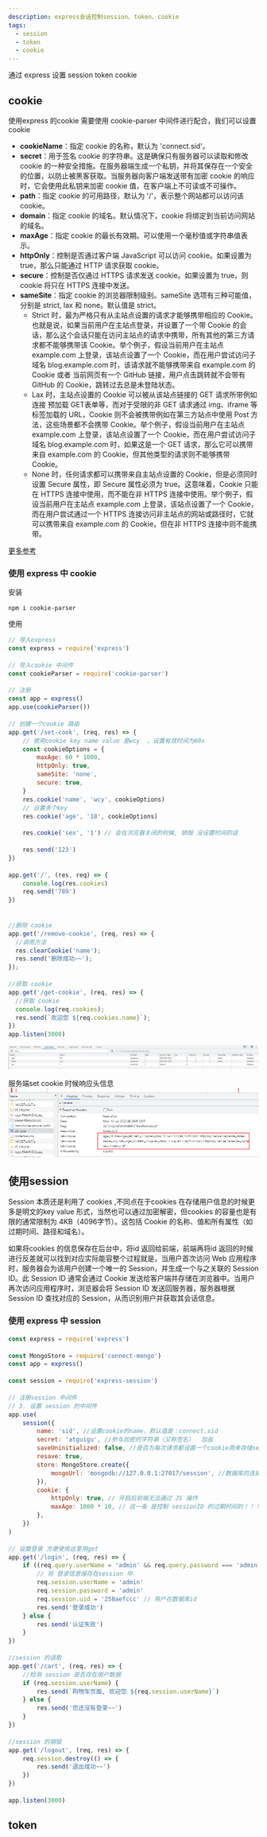 ```yaml
---
description: express会话控制session、token、cookie
tags:
  - session
  - token
  - cookie
---
```


通过 express 设置 session token cookie

## cookie

使用express 的cookie 需要使用 cookie-parser 中间件进行配合，我们可以设置cookie 

* **cookieName**：指定 cookie 的名称，默认为 'connect.sid'。
* **secret**：用于签名 cookie 的字符串。这是确保只有服务器可以读取和修改 cookie 的一种安全措施。在服务器端生成一个私钥，并将其保存在一个安全的位置，以防止被黑客获取。当服务器向客户端发送带有加密 cookie 的响应时，它会使用此私钥来加密 cookie 值，在客户端上不可读或不可操作。
* **path**：指定 cookie 的可用路径，默认为 '/'，表示整个网站都可以访问该 cookie。
* **domain**：指定 cookie 的域名。默认情况下，cookie 将绑定到当前访问网站的域名。
* **maxAge**：指定 cookie 的最长有效期。可以使用一个毫秒值或字符串值表示。
* **httpOnly**：控制是否通过客户端 JavaScript 可以访问 cookie。如果设置为 true，那么只能通过 HTTP 请求获取 cookie。
* **secure**：控制是否仅通过 HTTPS 请求发送 cookie。如果设置为 true，则 cookie 将只在 HTTPS 连接中发送。
* **sameSite**：指定 cookie 的浏览器限制级别。sameSite 选项有三种可能值，分别是 strict, lax 和 none。默认值是 strict。
  * Strict 时，最为严格只有从主站点设置的请求才能够携带相应的 Cookie。也就是说，如果当前用户在主站点登录，并设置了一个带 Cookie 的会话，那么这个会话只能在访问主站点的请求中携带，所有其他的第三方请求都不能够携带该 Cookie。举个例子，假设当前用户在主站点 example.com 上登录，该站点设置了一个 Cookie，而在用户尝试访问子域名 blog.example.com 时，该请求就不能够携带来自 example.com 的 Cookie 或者 当前网页有一个 GitHub 链接，用户点击跳转就不会带有 GitHub 的 Cookie，跳转过去总是未登陆状态。
  *  Lax 时，主站点设置的 Cookie 可以被从该站点链接的 GET 请求所带例如 连接 预加载 GET表单等，而对于受限的非 GET 请求通过 img、iframe 等标签加载的 URL，Cookie 则不会被携带例如在第三方站点中使用 Post 方法，这些场景都不会携带 Cookie。举个例子，假设当前用户在主站点 example.com 上登录，该站点设置了一个 Cookie，而在用户尝试访问子域名 blog.example.com 时，如果这是一个 GET 请求，那么它可以携带来自 example.com 的 Cookie，但其他类型的请求则不能够携带 Cookie。
  *  None 时，任何请求都可以携带来自主站点设置的 Cookie，但是必须同时设置 Secure 属性，即 Secure 属性必须为 true。这意味着，Cookie 只能在 HTTPS 连接中使用，而不能在非 HTTPS 连接中使用。举个例子，假设当前用户在主站点 example.com 上登录，该站点设置了一个 Cookie，而在用户尝试通过一个 HTTPS 连接访问非主站点的网站或路径时，它就可以携带来自 example.com 的 Cookie，但在非 HTTPS 连接中则不能携带。

[更多参考](https://www.yuque.com/lipengzhou/nodejs-tutorial/dipn5d#a9928caa)

### 使用 express 中 cookie

安装
~~~shell
npm i cookie-parser
~~~
使用
~~~ js
// 导入express
const express = require('express')

// 导入cookie 中间件
const cookieParser = require('cookie-parser')

// 注册
const app = express()
app.use(cookieParser())

// 创建一个cookie 路由
app.get('/set-cook', (req, res) => {
	// 使用cookie key name value 是wcy  ，设置有效时间为60s
	const cookieOptions = {
		maxAge: 60 * 1000,
		httpOnly: true,
		sameSite: 'none',
		secure: true,
	}
	res.cookie('name', 'wcy', cookieOptions)
	// 设置多个key
	res.cookie('age', '18', cookieOptions)

	res.cookie('sex', '1') // 会在浏览器关闭的时候, 销毁 没设置时间的话

	res.send('123')
})

app.get('/', (res, req) => {
	console.log(res.cookies)
	req.send('789')
})


//删除 cookie
app.get('/remove-cookie', (req, res) => {
  //调用方法
  res.clearCookie('name');
  res.send('删除成功~~');
});

//获取 cookie
app.get('/get-cookie', (req, res) => {
  //获取 cookie
  console.log(req.cookies);
  res.send(`欢迎您 ${req.cookies.name}`);
})
app.listen(3000)

~~~
![图 1](/images/51c3f6f7df57d5e84bfca782a5bfbb7074437ac9a23c53a164330763909de944.png)  

服务端set cookie 时候响应头信息
![图 2](/images/92ad24b6897cb15b9ac9dd503b9e5864b8d0e038b1c3d5af0ccc41a669c47377.png)  


## 使用session

Session 本质还是利用了 cookies ,不同点在于cookies 在存储用户信息的时候更多是明文的key value 形式，当然也可以通过加密解密，但cookies 的容量也是有限的通常限制为 4KB（4096字节）。这包括 Cookie 的名称、值和所有属性（如过期时间、路径和域名）。

如果将cookies 的信息保存在后台中，将id 返回给前端，前端再将id 返回的时候进行反差就可以找到对应实际能容整个过程就是，当用户首次访问 Web 应用程序时，服务器会为该用户创建一个唯一的 Session，并生成一个与之关联的 Session ID。此 Session ID 通常会通过 Cookie 发送给客户端并存储在浏览器中。当用户再次访问应用程序时，浏览器会将 Session ID 发送回服务器，服务器根据 Session ID 查找对应的 Session，从而识别用户并获取其会话信息。

### 使用 express 中 session

~~~js
const express = require('express')

const MongoStore = require('connect-mongo')
const app = express()

const session = require('express-session')

// 注册session 中间件
// 3. 设置 session 的中间件
app.use(
	session({
		name: 'sid', //设置cookie的name，默认值是：connect.sid
		secret: 'atguigu', //参与加密的字符串（又称签名）  加盐
		saveUninitialized: false, //是否为每次请求都设置一个cookie用来存储session的id
		resave: true,
		store: MongoStore.create({
			mongoUrl: 'mongodb://127.0.0.1:27017/session', //数据库的连接配置
		}),
		cookie: {
			httpOnly: true, // 开启后前端无法通过 JS 操作
			maxAge: 1000 * 10, // 这一条 是控制 sessionID 的过期时间的！！！
		},
	})
)

// 设置登录 方便使用这里用get
app.get('/login', (req, res) => {
	if ((req.query.userName = 'admin' && req.query.password === 'admin')) {
		// 将 登录信息保存在session 中
		req.session.userName = 'admin'
		req.session.password = 'admin'
		req.session.uid = '258aefccc' // 用户在数据库id
		res.send('登录成功')
	} else {
		res.send('认证失败')
	}
})

//session 的读取
app.get('/cart', (req, res) => {
	//检测 session 是否存在用户数据
	if (req.session.userName) {
		res.send(`购物车页面, 欢迎您 ${req.session.userName}`)
	} else {
		res.send('您还没有登录~~')
	}
})

//session 的销毁
app.get('/logout', (req, res) => {
	req.session.destroy(() => {
		res.send('退出成功~~')
	})
})

app.listen(3000)
~~~

## token